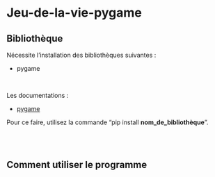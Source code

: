 # Jeu-de-la-vie-pygame
## Bibliothèque
Nécessite l’installation des bibliothèques suivantes : 
- pygame

<br>  

Les documentations :  
- [pygame](https://pypi.org/project/pygame/)

Pour ce faire, utilisez la commande “pip install __nom_de_bibliothèque__”.

<br><br>
## Comment utiliser le programme
